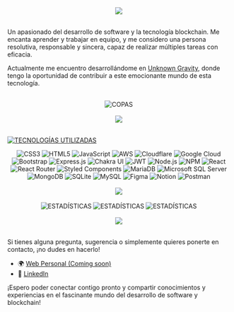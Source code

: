 <div align="center" cursor="not-allowed">
      <img src="https://i.postimg.cc/Kv5zFy3g/TITUlo-1.png">
</div>
<br>

Un apasionado del desarrollo de software y la tecnología blockchain. Me encanta aprender y trabajar en equipo, y me considero una persona resolutiva, responsable y sincera, capaz de realizar múltiples tareas con eficacia.

Actualmente me encuentro desarrollándome en [Unknown Gravity](https://www.unknowngravity.com/), donde tengo la oportunidad de contribuir a este emocionante mundo de esta tecnología.

<br>
<div align="center"> 
     <img src="https://github-profile-trophy.vercel.app/?username=duals3r&theme=nord&no-frame=false&no-bg=true&margin-w=4" alt="COPAS">
</div>
<br>

<div align="center">
      <img src="https://i.postimg.cc/MKqv4YK5/TITUlo-2.png">
</div>
<br>

[![TECNOLOGÍAS UTILIZADAS](https://i.postimg.cc/qqnM4TFr/rey3z4n04v8tkyv3q7of72d98ws8-copia.webp)](https://postimg.cc/Zvbhx1Zs)
<br>
<div align="center">
<img src="https://img.shields.io/badge/css3-%231572B6.svg?style=for-the-badge&logo=css3&logoColor=white" alt="CSS3">
<img src="https://img.shields.io/badge/html5-%23E34F26.svg?style=for-the-badge&logo=html5&logoColor=white" alt="HTML5">
<img src="https://img.shields.io/badge/javascript-%23323330.svg?style=for-the-badge&logo=javascript&logoColor=%23F7DF1E" alt="JavaScript">
<img src="https://img.shields.io/badge/AWS-%23FF9900.svg?style=for-the-badge&logo=amazon-aws&logoColor=white" alt="AWS">
<img src="https://img.shields.io/badge/Cloudflare-F38020?style=for-the-badge&logo=Cloudflare&logoColor=white" alt="Cloudflare">
<img src="https://img.shields.io/badge/Google%20Cloud-%234285F4.svg?style=for-the-badge&logo=google-cloud&logoColor=white" alt="Google Cloud">
<img src="https://img.shields.io/badge/bootstrap-%23563D7C.svg?style=for-the-badge&logo=bootstrap&logoColor=white" alt="Bootstrap">
<img src="https://img.shields.io/badge/express.js-%23404d59.svg?style=for-the-badge&logo=express&logoColor=%2361DAFB" alt="Express.js">
<img src="https://img.shields.io/badge/chakra-%234ED1C5.svg?style=for-the-badge&logo=chakraui&logoColor=white" alt="Chakra UI">
<img src="https://img.shields.io/badge/JWT-black?style=for-the-badge&logo=JSON%20web%20tokens" alt="JWT">
<img src="https://img.shields.io/badge/node.js-6DA55F?style=for-the-badge&logo=node.js&logoColor=white" alt="Node.js">
<img src="https://img.shields.io/badge/NPM-%23000000.svg?style=for-the-badge&logo=npm&logoColor=white" alt="NPM">
<img src="https://img.shields.io/badge/react-%2320232a.svg?style=for-the-badge&logo=react&logoColor=%2361DAFB" alt="React">
<img src="https://img.shields.io/badge/React_Router-CA4245?style=for-the-badge&logo=react-router&logoColor=white" alt="React Router">
<img src="https://img.shields.io/badge/styled--components-DB7093?style=for-the-badge&logo=styled-components&logoColor=white" alt="Styled Components">
<img src="https://img.shields.io/badge/MariaDB-003545?style=for-the-badge&logo=mariadb&logoColor=white" alt="MariaDB">
<img src="https://img.shields.io/badge/Microsoft%20SQL%20Server-CC2927?style=for-the-badge&logo=microsoft%20sql%20server&logoColor=white" alt="Microsoft SQL Server">
<img src="https://img.shields.io/badge/MongoDB-%234ea94b.svg?style=for-the-badge&logo=mongodb&logoColor=white" alt="MongoDB">
<img src="https://img.shields.io/badge/sqlite-%2307405e.svg?style=for-the-badge&logo=sqlite&logoColor=white" alt="SQLite">
<img src="https://img.shields.io/badge/mysql-%2300f.svg?style=for-the-badge&logo=mysql&logoColor=white" alt="MySQL">
<img src="https://img.shields.io/badge/figma-%23F24E1E.svg?style=for-the-badge&logo=figma&logoColor=white" alt="Figma">
<img src="https://img.shields.io/badge/Notion-%23000000.svg?style=for-the-badge&logo=notion&logoColor=white" alt="Notion">
<img src="https://img.shields.io/badge/Postman-FF6C37?style=for-the-badge&logo=postman&logoColor=white" alt="Postman">
</div>


<br>
<div align="center" cursor="not-allowed">
      <img src="https://i.postimg.cc/dQChpqkj/TITUlo-4.png">
</div>
<br>
<div align="center"> 
      <img src="https://github-readme-stats.vercel.app/api?username=duals3r&count_private=true&show_icons=true&theme=dark" alt="ESTADÍSTICAS">
      <img src="https://github-readme-streak-stats.herokuapp.com?user=DualS3r&theme=dark" alt="ESTADÍSTICAS">
      <img src="https://github-readme-stats.vercel.app/api/top-langs/?username=duals3r&layout=compact&theme=dark" alt="ESTADÍSTICAS">
</div>
<br>
<div align="center" cursor="not-allowed">
      <img src="https://i.postimg.cc/3wh4CzJF/TITUlo-3.png">
</div>
<br>

Si tienes alguna pregunta, sugerencia o simplemente quieres ponerte en contacto, ¡no dudes en hacerlo! 

- 🌍 [Web Personal (Coming soon)](https://www.duals3r.com)
- 🏢 [LinkedIn](https://www.linkedin.com/in/sergio-aguado/)

¡Espero poder conectar contigo pronto y compartir conocimientos y experiencias en el fascinante mundo del desarrollo de software y blockchain!


